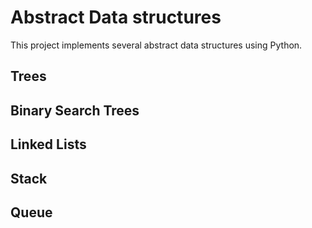 # Abstract Data structures
This project implements several abstract data structures using Python.

## Trees

## Binary Search Trees

## Linked Lists

## Stack

## Queue
